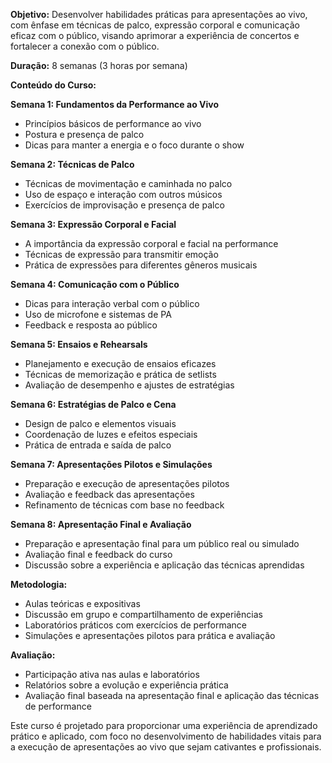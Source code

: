 
**Objetivo:** Desenvolver habilidades práticas para apresentações ao vivo, com ênfase em técnicas de palco, expressão corporal e comunicação eficaz com o público, visando aprimorar a experiência de concertos e fortalecer a conexão com o público.

**Duração:** 8 semanas (3 horas por semana)

**Conteúdo do Curso:**

**Semana 1: Fundamentos da Performance ao Vivo**

- Princípios básicos de performance ao vivo
- Postura e presença de palco
- Dicas para manter a energia e o foco durante o show

**Semana 2: Técnicas de Palco**

- Técnicas de movimentação e caminhada no palco
- Uso de espaço e interação com outros músicos
- Exercícios de improvisação e presença de palco

**Semana 3: Expressão Corporal e Facial**

- A importância da expressão corporal e facial na performance
- Técnicas de expressão para transmitir emoção
- Prática de expressões para diferentes gêneros musicais

**Semana 4: Comunicação com o Público**

- Dicas para interação verbal com o público
- Uso de microfone e sistemas de PA
- Feedback e resposta ao público

**Semana 5: Ensaios e Rehearsals**

- Planejamento e execução de ensaios eficazes
- Técnicas de memorização e prática de setlists
- Avaliação de desempenho e ajustes de estratégias

**Semana 6: Estratégias de Palco e Cena**

- Design de palco e elementos visuais
- Coordenação de luzes e efeitos especiais
- Prática de entrada e saída de palco

**Semana 7: Apresentações Pilotos e Simulações**

- Preparação e execução de apresentações pilotos
- Avaliação e feedback das apresentações
- Refinamento de técnicas com base no feedback

**Semana 8: Apresentação Final e Avaliação**

- Preparação e apresentação final para um público real ou simulado
- Avaliação final e feedback do curso
- Discussão sobre a experiência e aplicação das técnicas aprendidas

**Metodologia:**

- Aulas teóricas e expositivas
- Discussão em grupo e compartilhamento de experiências
- Laboratórios práticos com exercícios de performance
- Simulações e apresentações pilotos para prática e avaliação

**Avaliação:**

- Participação ativa nas aulas e laboratórios
- Relatórios sobre a evolução e experiência prática
- Avaliação final baseada na apresentação final e aplicação das técnicas de performance

Este curso é projetado para proporcionar uma experiência de aprendizado prático e aplicado, com foco no desenvolvimento de habilidades vitais para a execução de apresentações ao vivo que sejam cativantes e profissionais.